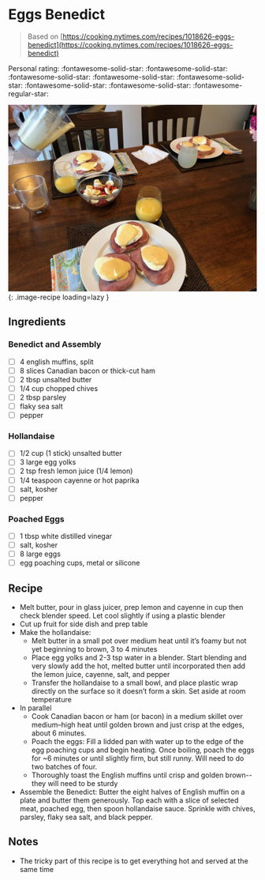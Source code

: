 # Eggs Benedict

> Based on [https://cooking.nytimes.com/recipes/1018626-eggs-benedict](https://cooking.nytimes.com/recipes/1018626-eggs-benedict)

<!-- rating=4; (User can specify rating on scale of 1-5) -->
<!-- AUTO-UserRating -->
Personal rating: :fontawesome-solid-star: :fontawesome-solid-star: :fontawesome-solid-star: :fontawesome-solid-star: :fontawesome-solid-star: :fontawesome-solid-star: :fontawesome-solid-star: :fontawesome-regular-star:
<!-- /AUTO-UserRating -->

<!-- name_image=eggs_benedict.jpg; (User can specify image name) -->
<!-- AUTO-Image -->
![eggs_benedict.jpg](./eggs_benedict.jpg){: .image-recipe loading=lazy }
<!-- /AUTO-Image -->

## Ingredients

### Benedict and Assembly

* [ ] 4 english muffins, split
* [ ] 8 slices Canadian bacon or thick-cut ham
* [ ] 2 tbsp unsalted butter
* [ ] 1/4 cup chopped chives
* [ ] 2 tbsp parsley
* [ ] flaky sea salt
* [ ] pepper

### Hollandaise

* [ ] 1/2 cup (1 stick) unsalted butter
* [ ] 3 large egg yolks
* [ ] 2 tsp fresh lemon juice (1/4 lemon)
* [ ] 1/4 teaspoon cayenne or hot paprika
* [ ] salt, kosher
* [ ] pepper

### Poached Eggs

* [ ] 1 tbsp white distilled vinegar
* [ ] salt, kosher
* [ ] 8 large eggs
* [ ] egg poaching cups, metal or silicone

## Recipe

* Melt butter, pour in glass juicer, prep lemon and cayenne in cup then check blender speed. Let cool slightly if using a plastic blender
* Cut up fruit for side dish and prep table
* Make the hollandaise:
    * Melt butter in a small pot over medium heat until it’s foamy but not yet beginning to brown, 3 to 4 minutes
    * Place egg yolks and 2-3 tsp water in a blender. Start blending and very slowly add the hot, melted butter until incorporated then add the lemon juice, cayenne, salt, and pepper
    * Transfer the hollandaise to a small bowl, and place plastic wrap directly on the surface so it doesn’t form a skin. Set aside at room temperature
* In parallel
    * Cook Canadian bacon or ham (or bacon) in a medium skillet over medium–high heat until golden brown and just crisp at the edges, about 6 minutes.
    * Poach the eggs: Fill a lidded pan with water up to the edge of the egg poaching cups and begin heating. Once boiling, poach the eggs for ~6 minutes or until slightly firm, but still runny. Will need to do two batches of four.
    * Thoroughly toast the English muffins until crisp and golden brown--they will need to be sturdy
* Assemble the Benedict: Butter the eight halves of English muffin on a plate and butter them generously. Top each with a slice of selected meat, poached egg, then spoon hollandaise sauce. Sprinkle with chives, parsley, flaky sea salt, and black pepper.

## Notes

* The tricky part of this recipe is to get everything hot and served at the same time
